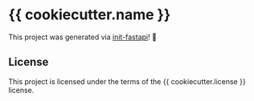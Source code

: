 # {{ cookiecutter.name }}

This project was generated via [init-fastapi](https://github.com/toantranct94/init-fastapi)! :tada:

## License

This project is licensed under the terms of the {{ cookiecutter.license }} license.
